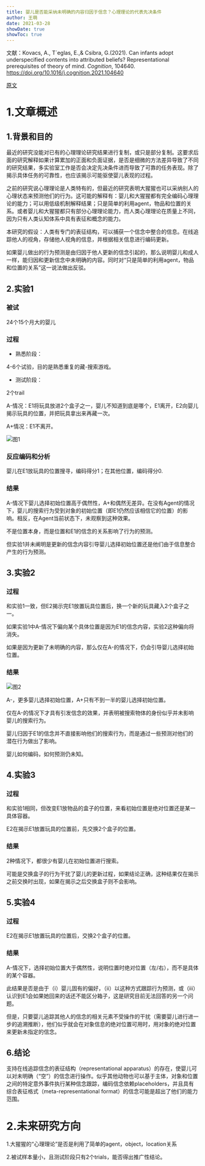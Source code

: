 ```yaml
---
title: 婴儿是否能采纳未明确的内容归因于信念？心理理论的代表先决条件
author: 王萌
date: 2021-03-28
showDate: true
showToc: true
---
```


文献：Kovacs, A., T´eglas, E.,& Csibra, G.(2021). Can infants adopt underspecified contents into attributed beliefs? Representational prerequisites of theory of mind. *Cognition*, 104640. https://doi.org/10.1016/j.cognition.2021.104640 

[原文](../Source_Files/2021-03-28-WM1.pdf)

# 1.文章概述

## 1.背景和目的

最近的研究没能对已有的心理理论研究结果进行复制，或只是部分复制。这要求后面的研究解释如果计算累加的正面和负面证据，是否是细微的方法差异导致了不同的研究结果，多实验室工作是否会决定先决条件进而导致了可靠的任务表现。除了揭示具体任务的可靠性，也应该揭示可能驱使婴儿表现的过程。

之前的研究说心理理论是人类特有的，但最近的研究表明大猩猩也可以采纳别人的心理状态来预测他们的行为。这可能的解释有：婴儿和大猩猩都有完全编码心理理论的能力；可以用低级机制解释结果；只是简单的利用agent，物品和位置的关系。或者婴儿和大猩猩都只有部分心理理论能力，而人类心理理论在质量上不同，因为只有人类认知体系中具有表征和概念的能力。

本研究的假设：人类有专门的表征结构，可以捕获一个信念中整合的信息。在线追踪他人的视角，存储他人视角的信息，并根据相关信息进行编码更新。

如果婴儿做出的行为预测是由归因于他人更新的信念引起的，那么说明婴儿和成人一样，能归因和更新信念中未明确的内容。同时对“只是简单的利用agent，物品和位置的关系”这一说法做出反驳。

## 2.实验1

### 被试

24个15个月大的婴儿

### 过程

- 熟悉阶段： 

4-6个试验，目的是熟悉重复的藏-搜索游戏。

- 测试阶段：

2个trail

A-情况：E1将玩具放进2个盒子之一，婴儿不知道到底是哪个，E1离开，E2向婴儿揭示玩具的位置，并把玩具拿出来再藏一次。

A+情况：E1不离开。

![图1](../Supporting_Information/2021-03-28-WM1-fig1.png)

### 反应编码和分析

婴儿在E1放玩具的位置搜寻，编码得分1；在其他位置，编码得分0.

### 结果

A-情况下婴儿选择初始位置高于偶然性，A+和偶然无差异。在没有Agent的情况下，婴儿的搜索行为受到对象的初始位置（即E1仍然应该相信它的位置）的影响。相反，在Agent当前状态下，未观察到这种效果。

不是位置本身，而是位置和E1的信念的关系影响了行为的预测。

但实验1并未阐明是更新的信念内容引导婴儿选择初始位置还是他们由于信息整合产生的行为预测。


## 3.实验2

### 过程

和实验1一致，但E2揭示完E1放置玩具位置后，换一个新的玩具藏入2个盒子之一。

如果实验1中A-情况下偏向某个具体位置是因为E1的信念内容，实验2这种偏向将消失。

如果是因为更新了未明确的内容，那么仅在A-的情况下，仍会引导婴儿选择初始位置。

### 结果

![图2](../Supporting_Information/2021-03-28-WM1-fig2.png)

A-，更多婴儿选择初始位置，A+只有不到一半的婴儿选择初始位置。

仅在A-的情况下才具有引发信念的效果，并表明被搜索物体的身份似乎并未影响婴儿的搜索行为。

婴儿归因于E1的信念并不直接影响他们的搜索行为，而是通过一些预测对他们的潜在行为做出了影响。

婴儿如何编码，如何预测仍未知。

## 4.实验3

### 过程

和实验1相同，但改变E1放物品的盒子的位置，来看初始位置是绝对位置还是某一具体容器。

E2在揭示E1放置玩具的位置前，先交换2个盒子的位置。

### 结果

2种情况下，都很少有婴儿在初始位置进行搜索。

可能是交换盒子的行为干扰了婴儿的更新过程，如果结论正确，这种结果仅在揭示之前交换时出现，如果在揭示之后交换盒子则不会影响。

## 5.实验4

### 过程

E2在揭示E1放置玩具的位置后，交换2个盒子的位置。

### 结果

A-情况下，选择初始位置大于偶然性，说明位置时绝对位置（左/右），而不是具体的某个容器。

此结果是否是由于（i）婴儿固有的偏好，（ii）以这种方式跟踪行为预测，或（iii）认识到E1会如果她回来的话还不能区分箱子，这是研究目前无法回答的另一个问题。

但是，只要婴儿追踪其他人的信念的相关元素不受操作的干扰（需要婴儿进行进一步的追溯推断），他们似乎就会在对象信息的绝对位置可用时，用对象的绝对位置来更新未指定的信念。

## 6.结论

支持在线追踪信念的表征结构（representational apparatus）的存在，使婴儿可以对未明确（“空”）的信念进行操作。似乎其他动物也可以基于主体，对象和位置之间的特定意外事件执行某种信念跟踪，编码信念依赖placeholders，并且具有综合表征格式（meta-representational  format）的信念可能是超出了他们的能力范围。

# 2.未来研究方向

1.大猩猩的“心理理论”是否是利用了简单的agent，object，location关系

2.被试样本量小，且测试阶段只有2个trials，能否得出推广性结论。
